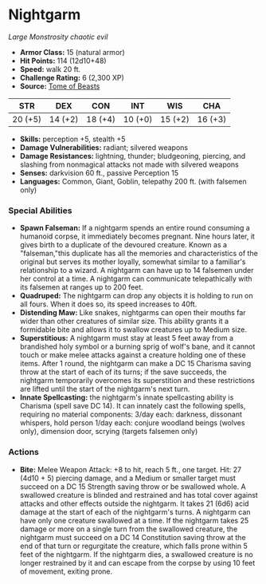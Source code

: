 # Nightgarm

*Large* *Monstrosity* *chaotic evil*

- **Armor Class:** 15 (natural armor)
- **Hit Points:** 114 (12d10+48)
- **Speed:** walk 20 ft.
- **Challenge Rating:** 6 (2,300 XP)
- **Source:** [Tome of Beasts](https://koboldpress.com/kpstore/product/tome-of-beasts-for-5th-edition-print/)

| STR | DEX | CON | INT | WIS | CHA |
| --- | --- | --- | --- | --- | --- |
| 20 (+5) | 14 (+2) | 18 (+4) | 10 (+0) | 15 (+2) | 16 (+3) |

- **Skills:** perception +5, stealth +5
- **Damage Vulnerabilities:** radiant; silvered weapons
- **Damage Resistances:** lightning, thunder; bludgeoning, piercing, and slashing from nonmagical attacks not made with silvered weapons
- **Senses:** darkvision 60 ft., passive Perception 15
- **Languages:** Common, Giant, Goblin, telepathy 200 ft. (with falsemen only)
### Special Abilities
- **Spawn Falseman:** If a nightgarm spends an entire round consuming a humanoid corpse, it immediately becomes pregnant. Nine hours later, it gives birth to a duplicate of the devoured creature. Known as a "falseman,"this duplicate has all the memories and characteristics of the original but serves its mother loyally, somewhat similar to a familiar's relationship to a wizard. A nightgarm can have up to 14 falsemen under her control at a time. A nightgarm can communicate telepathically with its falsemen at ranges up to 200 feet.
- **Quadruped:** The nightgarm can drop any objects it is holding to run on all fours. When it does so, its speed increases to 40ft.
- **Distending Maw:** Like snakes, nightgarms can open their mouths far wider than other creatures of similar size. This ability grants it a formidable bite and allows it to swallow creatures up to Medium size.
- **Superstitious:** A nightgarm must stay at least 5 feet away from a brandished holy symbol or a burning sprig of wolf's bane, and it cannot touch or make melee attacks against a creature holding one of these items. After 1 round, the nightgarm can make a DC 15 Charisma saving throw at the start of each of its turns; if the save succeeds, the nightgarm temporarily overcomes its superstition and these restrictions are lifted until the start of the nightgarm's next turn.
- **Innate Spellcasting:** the nightgarm's innate spellcasting ability is Charisma (spell save DC 14). It can innately cast the following spells, requiring no material components:  3/day each: darkness, dissonant whispers, hold person  1/day each: conjure woodland beings (wolves only), dimension door, scrying (targets falsemen only)
### Actions
- **Bite:** Melee Weapon Attack: +8 to hit, reach 5 ft., one target. Hit: 27 (4d10 + 5) piercing damage, and a Medium or smaller target must succeed on a DC 15 Strength saving throw or be swallowed whole. A swallowed creature is blinded and restrained and has total cover against attacks and other effects outside the nightgarm. It takes 21 (6d6) acid damage at the start of each of the nightgarm's turns. A nightgarm can have only one creature swallowed at a time. If the nightgarm takes 25 damage or more on a single turn from the swallowed creature, the nightgarm must succeed on a DC 14 Constitution saving throw at the end of that turn or regurgitate the creature, which falls prone within 5 feet of the nightgarm. If the nightgarm dies, a swallowed creature is no longer restrained by it and can escape from the corpse by using 10 feet of movement, exiting prone.
